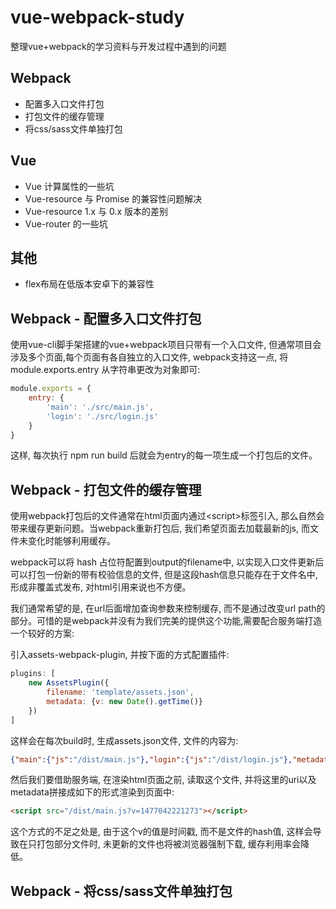 # vue-webpack-study
整理vue+webpack的学习资料与开发过程中遇到的问题

## Webpack
- 配置多入口文件打包
- 打包文件的缓存管理
- 将css/sass文件单独打包

## Vue
- Vue 计算属性的一些坑
- Vue-resource 与 Promise 的兼容性问题解决
- Vue-resource 1.x 与 0.x 版本的差别
- Vue-router 的一些坑

## 其他
- flex布局在低版本安卓下的兼容性


## Webpack - 配置多入口文件打包
使用vue-cli脚手架搭建的vue+webpack项目只带有一个入口文件, 但通常项目会涉及多个页面,每个页面有各自独立的入口文件, webpack支持这一点, 将 module.exports.entry 从字符串更改为对象即可:
```javascript
module.exports = {
    entry: {
        'main': './src/main.js',
        'login': './src/login.js'
    }
}
```
这样, 每次执行 npm run build 后就会为entry的每一项生成一个打包后的文件。

## Webpack - 打包文件的缓存管理
使用webpack打包后的文件通常在html页面内通过&lt;script&gt;标签引入, 那么自然会带来缓存更新问题。当webpack重新打包后, 我们希望页面去加载最新的js, 而文件未变化时能够利用缓存。

webpack可以将 hash 占位符配置到output的filename中, 以实现入口文件更新后可以打包一份新的带有校验信息的文件, 但是这段hash信息只能存在于文件名中, 形成非覆盖式发布, 对html引用来说也不方便。

我们通常希望的是, 在url后面增加查询参数来控制缓存, 而不是通过改变url path的部分。可惜的是webpack并没有为我们完美的提供这个功能,需要配合服务端打造一个较好的方案:

引入assets-webpack-plugin, 并按下面的方式配置插件:
```javascript
plugins: [
    new AssetsPlugin({
        filename: 'template/assets.json',
        metadata: {v: new Date().getTime()}
    })
]
```
这样会在每次build时, 生成assets.json文件, 文件的内容为:
```json
{"main":{"js":"/dist/main.js"},"login":{"js":"/dist/login.js"},"metadata":{"v":1477042221273}}
```
然后我们要借助服务端, 在渲染html页面之前, 读取这个文件, 并将这里的uri以及metadata拼接成如下的形式渲染到页面中:
```html
<script src="/dist/main.js?v=1477042221273"></script>
```
这个方式的不足之处是, 由于这个v的值是时间戳, 而不是文件的hash值, 这样会导致在只打包部分文件时, 未更新的文件也将被浏览器强制下载, 缓存利用率会降低。

## Webpack - 将css/sass文件单独打包
